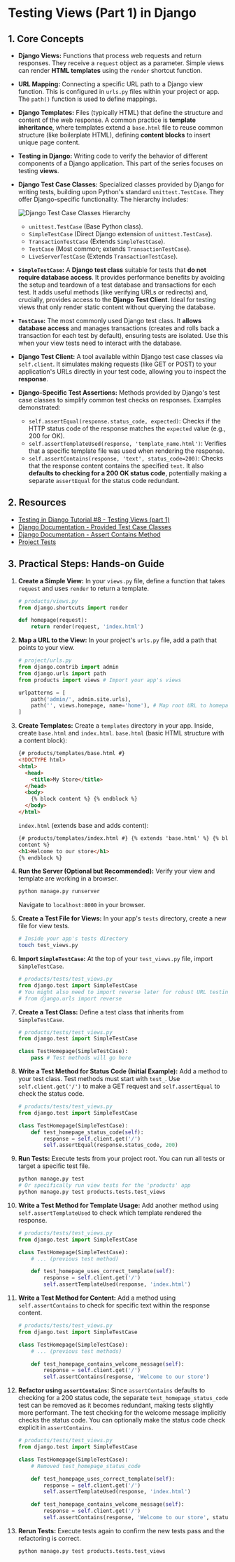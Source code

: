 # Testing Views (Part 1) in Django

## 1. Core Concepts

- **Django Views:**
  Functions that process web requests and return responses. They receive a `request` object as a parameter. Simple views can render **HTML templates** using the `render` shortcut function.

- **URL Mapping:**
  Connecting a specific URL path to a Django view function. This is configured in `urls.py` files within your project or app. The `path()` function is used to define mappings.

- **Django Templates:**
  Files (typically HTML) that define the structure and content of the web response. A common practice is **template inheritance**, where templates extend a `base.html` file to reuse common structure (like boilerplate HTML), defining **content blocks** to insert unique page content.

- **Testing in Django:**
  Writing code to verify the behavior of different components of a Django application. This part of the series focuses on testing **views**.

- **Django Test Case Classes:**
  Specialized classes provided by Django for writing tests, building upon Python's standard `unittest.TestCase`. They offer Django-specific functionality. The hierarchy includes:

  ![Django Test Case Classes Hierarchy](./assets/django_unittest_classes_hierarchy.webp)

  - `unittest.TestCase` (Base Python class).
  - `SimpleTestCase` (Direct Django extension of `unittest.TestCase`).
  - `TransactionTestCase` (Extends `SimpleTestCase`).
  - `TestCase` (Most common; extends `TransactionTestCase`).
  - `LiveServerTestCase` (Extends `TransactionTestCase`).

- **`SimpleTestCase`:**
  A **Django test class** suitable for tests that **do not require database access**. It provides performance benefits by avoiding the setup and teardown of a test database and transactions for each test. It adds useful methods (like verifying URLs or redirects) and, crucially, provides access to the **Django Test Client**. Ideal for testing views that only render static content without querying the database.

- **`TestCase`:**
  The most commonly used Django test class. It **allows database access** and manages transactions (creates and rolls back a transaction for each test by default), ensuring tests are isolated. Use this when your view tests need to interact with the database.

- **Django Test Client:**
  A tool available within Django test case classes via `self.client`. It simulates making requests (like GET or POST) to your application's URLs directly in your test code, allowing you to inspect the **response**.

- **Django-Specific Test Assertions:**
  Methods provided by Django's test case classes to simplify common test checks on responses. Examples demonstrated:
  - `self.assertEqual(response.status_code, expected)`: Checks if the HTTP status code of the response matches the `expected` value (e.g., 200 for OK).
  - `self.assertTemplateUsed(response, 'template_name.html')`: Verifies that a specific template file was used when rendering the response.
  - `self.assertContains(response, 'text', status_code=200)`: Checks that the response content contains the specified `text`. It also **defaults to checking for a 200 OK status code**, potentially making a separate `assertEqual` for the status code redundant.

## 2. Resources

- [Testing in Django Tutorial #8 - Testing Views (part 1)](https://youtu.be/la69esudPYY?si=YgjWNpks6DUtkYK5)
- [Django Documentation - Provided Test Case Classes](https://docs.djangoproject.com/en/5.1/topics/testing/tools/#provided-test-case-classes)
- [Django Documentation - Assert Contains Method](https://docs.djangoproject.com/en/5.1/topics/testing/tools/#django.test.SimpleTestCase.assertContains)
- [Project Tests](../testing-project/products/tests/test_views.py)

## 3. Practical Steps: Hands-on Guide

1.  **Create a Simple View:**
    In your `views.py` file, define a function that takes `request` and uses `render` to return a template.

    ```python
    # products/views.py
    from django.shortcuts import render

    def homepage(request):
        return render(request, 'index.html')
    ```

2.  **Map a URL to the View:**
    In your project's `urls.py` file, add a path that points to your view.

    ```python
    # project/urls.py
    from django.contrib import admin
    from django.urls import path
    from products import views # Import your app's views

    urlpatterns = [
        path('admin/', admin.site.urls),
        path('', views.homepage, name='home'), # Map root URL to homepage view
    ]
    ```

3.  **Create Templates:**
    Create a `templates` directory in your app. Inside, create `base.html` and `index.html`.
    `base.html` (basic HTML structure with a content block):

    ```html
    {# products/templates/base.html #}
    <!DOCTYPE html>
    <html>
      <head>
        <title>My Store</title>
      </head>
      <body>
        {% block content %} {% endblock %}
      </body>
    </html>
    ```

    `index.html` (extends base and adds content):

    ```html
    {# products/templates/index.html #} {% extends 'base.html' %} {% block
    content %}
    <h1>Welcome to our store</h1>
    {% endblock %}
    ```

4.  **Run the Server (Optional but Recommended):**
    Verify your view and template are working in a browser.

    ```bash
    python manage.py runserver
    ```

    Navigate to `localhost:8000` in your browser.

5.  **Create a Test File for Views:**
    In your app's `tests` directory, create a new file for view tests.

    ```bash
    # Inside your app's tests directory
    touch test_views.py
    ```

6.  **Import `SimpleTestCase`:**
    At the top of your `test_views.py` file, import `SimpleTestCase`.

    ```python
    # products/tests/test_views.py
    from django.test import SimpleTestCase
    # You might also need to import reverse later for robust URL testing
    # from django.urls import reverse
    ```

7.  **Create a Test Class:**
    Define a test class that inherits from `SimpleTestCase`.

    ```python
    # products/tests/test_views.py
    from django.test import SimpleTestCase

    class TestHomepage(SimpleTestCase):
        pass # Test methods will go here
    ```

8.  **Write a Test Method for Status Code (Initial Example):**
    Add a method to your test class. Test methods must start with `test_`. Use `self.client.get('/')` to make a GET request and `self.assertEqual` to check the status code.

    ```python
    # products/tests/test_views.py
    from django.test import SimpleTestCase

    class TestHomepage(SimpleTestCase):
        def test_homepage_status_code(self):
            response = self.client.get('/')
            self.assertEqual(response.status_code, 200)
    ```

9.  **Run Tests:**
    Execute tests from your project root. You can run all tests or target a specific test file.

    ```bash
    python manage.py test
    # Or specifically run view tests for the 'products' app
    python manage.py test products.tests.test_views
    ```

10. **Write a Test Method for Template Usage:**
    Add another method using `self.assertTemplateUsed` to check which template rendered the response.

    ```python
    # products/tests/test_views.py
    from django.test import SimpleTestCase

    class TestHomepage(SimpleTestCase):
        # ... (previous test method)

        def test_homepage_uses_correct_template(self):
            response = self.client.get('/')
            self.assertTemplateUsed(response, 'index.html')
    ```

11. **Write a Test Method for Content:**
    Add a method using `self.assertContains` to check for specific text within the response content.

    ```python
    # products/tests/test_views.py
    from django.test import SimpleTestCase

    class TestHomepage(SimpleTestCase):
        # ... (previous test methods)

        def test_homepage_contains_welcome_message(self):
            response = self.client.get('/')
            self.assertContains(response, 'Welcome to our store')
    ```

12. **Refactor using `assertContains`:**
    Since `assertContains` defaults to checking for a 200 status code, the separate `test_homepage_status_code` test can be removed as it becomes redundant, making tests slightly more performant. The test checking for the welcome message implicitly checks the status code. You can optionally make the status code check explicit in `assertContains`.

    ```python
    # products/tests/test_views.py
    from django.test import SimpleTestCase

    class TestHomepage(SimpleTestCase):
        # Removed test_homepage_status_code

        def test_homepage_uses_correct_template(self):
            response = self.client.get('/')
            self.assertTemplateUsed(response, 'index.html')

        def test_homepage_contains_welcome_message(self):
            response = self.client.get('/')
            self.assertContains(response, 'Welcome to our store', status_code=200) # Explicit status check
    ```

13. **Rerun Tests:**
    Execute tests again to confirm the new tests pass and the refactoring is correct.

    ```bash
    python manage.py test products.tests.test_views
    ```
